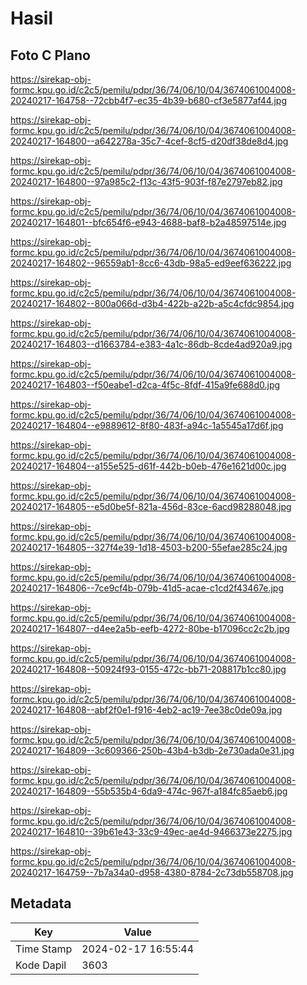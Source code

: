 # Hasil

## Foto C Plano

https://sirekap-obj-formc.kpu.go.id/c2c5/pemilu/pdpr/36/74/06/10/04/3674061004008-20240217-164758--72cbb4f7-ec35-4b39-b680-cf3e5877af44.jpg

https://sirekap-obj-formc.kpu.go.id/c2c5/pemilu/pdpr/36/74/06/10/04/3674061004008-20240217-164800--a642278a-35c7-4cef-8cf5-d20df38de8d4.jpg

https://sirekap-obj-formc.kpu.go.id/c2c5/pemilu/pdpr/36/74/06/10/04/3674061004008-20240217-164800--97a985c2-f13c-43f5-903f-f87e2797eb82.jpg

https://sirekap-obj-formc.kpu.go.id/c2c5/pemilu/pdpr/36/74/06/10/04/3674061004008-20240217-164801--bfc654f6-e943-4688-baf8-b2a48597514e.jpg

https://sirekap-obj-formc.kpu.go.id/c2c5/pemilu/pdpr/36/74/06/10/04/3674061004008-20240217-164802--96559ab1-8cc6-43db-98a5-ed9eef636222.jpg

https://sirekap-obj-formc.kpu.go.id/c2c5/pemilu/pdpr/36/74/06/10/04/3674061004008-20240217-164802--800a066d-d3b4-422b-a22b-a5c4cfdc9854.jpg

https://sirekap-obj-formc.kpu.go.id/c2c5/pemilu/pdpr/36/74/06/10/04/3674061004008-20240217-164803--d1663784-e383-4a1c-86db-8cde4ad920a9.jpg

https://sirekap-obj-formc.kpu.go.id/c2c5/pemilu/pdpr/36/74/06/10/04/3674061004008-20240217-164803--f50eabe1-d2ca-4f5c-8fdf-415a9fe688d0.jpg

https://sirekap-obj-formc.kpu.go.id/c2c5/pemilu/pdpr/36/74/06/10/04/3674061004008-20240217-164804--e9889612-8f80-483f-a94c-1a5545a17d6f.jpg

https://sirekap-obj-formc.kpu.go.id/c2c5/pemilu/pdpr/36/74/06/10/04/3674061004008-20240217-164804--a155e525-d61f-442b-b0eb-476e1621d00c.jpg

https://sirekap-obj-formc.kpu.go.id/c2c5/pemilu/pdpr/36/74/06/10/04/3674061004008-20240217-164805--e5d0be5f-821a-456d-83ce-6acd98288048.jpg

https://sirekap-obj-formc.kpu.go.id/c2c5/pemilu/pdpr/36/74/06/10/04/3674061004008-20240217-164805--327f4e39-1d18-4503-b200-55efae285c24.jpg

https://sirekap-obj-formc.kpu.go.id/c2c5/pemilu/pdpr/36/74/06/10/04/3674061004008-20240217-164806--7ce9cf4b-079b-41d5-acae-c1cd2f43467e.jpg

https://sirekap-obj-formc.kpu.go.id/c2c5/pemilu/pdpr/36/74/06/10/04/3674061004008-20240217-164807--d4ee2a5b-eefb-4272-80be-b17096cc2c2b.jpg

https://sirekap-obj-formc.kpu.go.id/c2c5/pemilu/pdpr/36/74/06/10/04/3674061004008-20240217-164808--50924f93-0155-472c-bb71-208817b1cc80.jpg

https://sirekap-obj-formc.kpu.go.id/c2c5/pemilu/pdpr/36/74/06/10/04/3674061004008-20240217-164808--abf2f0e1-f916-4eb2-ac19-7ee38c0de09a.jpg

https://sirekap-obj-formc.kpu.go.id/c2c5/pemilu/pdpr/36/74/06/10/04/3674061004008-20240217-164809--3c609366-250b-43b4-b3db-2e730ada0e31.jpg

https://sirekap-obj-formc.kpu.go.id/c2c5/pemilu/pdpr/36/74/06/10/04/3674061004008-20240217-164809--55b535b4-6da9-474c-967f-a184fc85aeb6.jpg

https://sirekap-obj-formc.kpu.go.id/c2c5/pemilu/pdpr/36/74/06/10/04/3674061004008-20240217-164810--39b61e43-33c9-49ec-ae4d-9466373e2275.jpg

https://sirekap-obj-formc.kpu.go.id/c2c5/pemilu/pdpr/36/74/06/10/04/3674061004008-20240217-164759--7b7a34a0-d958-4380-8784-2c73db558708.jpg


## Metadata

| Key        | Value               |
| ---------- | ------------------- |
| Time Stamp | 2024-02-17 16:55:44 |
| Kode Dapil | 3603                |



